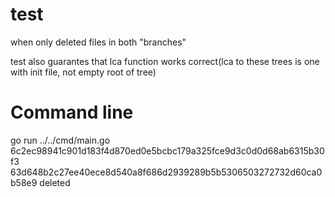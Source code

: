 # test
when only deleted files in both "branches"

test also guarantes that lca function works correct(lca to these trees is one with init file, not empty root of tree)

# Command line
go run ../../cmd/main.go 6c2ec98941c901d183f4d870ed0e5bcbc179a325fce9d3c0d0d68ab6315b30f3 63d648b2c27ee40ece8d540a8f686d2939289b5b5306503272732d60ca0b58e9 deleted
